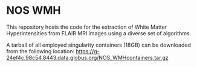 # NOS WMH
This repository hosts the code for the extraction of White Matter Hyperintensities from FLAIR MRI images using a diverse set of algorithms.

A tarball of all employed singularity containers (18GB) can be downloaded from the following location: https://g-24ef4c.98c54.8443.data.globus.org/NOS_WMHcontainers.tar.gz
